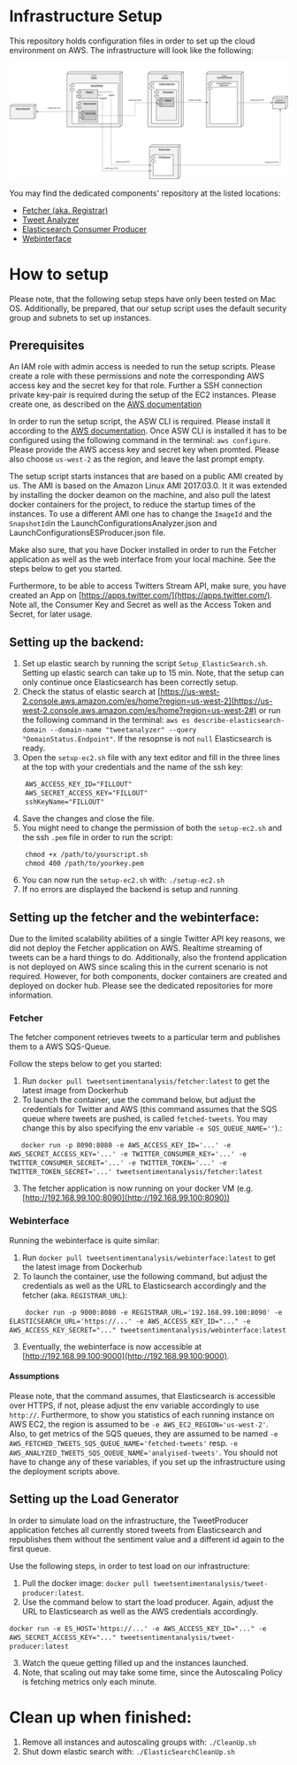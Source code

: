 Infrastructure Setup
====================

This repository holds configuration files in order to set up the cloud environment on AWS. The infrastructure will look like the following:

![Deployment Diagram](https://github.com/tweet-sentiment-analyis/infra/blob/master/deployment-diagram.png)

You may find the dedicated components' repository at the listed locations:
* [Fetcher (aka. Registrar)](https://github.com/tweet-sentiment-analyis/fetcher)
* [Tweet Analyzer](https://github.com/tweet-sentiment-analyis/analyzer)
* [Elasticsearch Consumer Producer](https://github.com/tweet-sentiment-analyis/elasticsearch-producer)
* [Webinterface](https://github.com/tweet-sentiment-analyis/webinterface)

# How to setup

Please note, that the following setup steps have only been tested on Mac OS.
Additionally, be prepared, that our setup script uses the default security group and subnets to set up instances.

## Prerequisites
An IAM role with admin access is needed to run the setup scripts. 
Please create a role with these permissions and note the corresponding AWS access key and the secret key for that role.
Further a SSH connection private key-pair is required during the setup of the EC2 instances. 
Please create one, as described on the [AWS documentation](http://docs.aws.amazon.com/AWSEC2/latest/UserGuide/ec2-key-pairs.html#having-ec2-create-your-key-pair)

In order to run the setup script, the ASW CLI is required. Please install it according to the [AWS documentation](http://docs.aws.amazon.com/cli/latest/userguide/installing.html).
Once ASW CLI is installed it has to be configured using the following command in the terminal: `aws configure`.
Please provide the AWS access key and secret key when promted. 
Please also choose `us-west-2` as the region, and leave the last prompt empty.

The setup script starts instances that are based on a public AMI created by us. The AMI is based on the Amazon Linux AMI 2017.03.0. It it was extended by installing the docker deamon on the machine, and also pull the latest docker containers for the project, to reduce the startup times of the instances. To use a different AMI one has to change the `ImageId` and the `SnapshotId`in the  LaunchConfigurationsAnalyzer.json and LaunchConfigurationsESProducer.json file.

Make also sure, that you have Docker installed in order to run the Fetcher application as well as the web interface from your local machine. See the steps below to get you started.

Furthermore, to be able to access Twitters Stream API, make sure, you have created an App on [https://apps.twitter.com/](https://apps.twitter.com/). Note all, the Consumer Key and Secret as well as the Access Token and Secret, for later usage.

## Setting up the backend:
1.  Set up elastic search by running the script `Setup_ElasticSearch.sh`. Setting up elastic search can take up to 15 min. Note, that the setup can only continue once Elasticsearch has been correctly setup.
2.  Check the status of elastic search at [https://us-west-2.console.aws.amazon.com/es/home?region=us-west-2](https://us-west-2.console.aws.amazon.com/es/home?region=us-west-2#) or run the following command in the terminal: `aws es describe-elasticsearch-domain --domain-name "tweetanalyzer" --query "DomainStatus.Endpoint"`. If the resopnse is not `null` Elasticsearch is ready.
3. Open the `setup-ec2.sh` file with any text editor and fill in the three lines at the top with your credentials and the name of the ssh key:
```
    AWS_ACCESS_KEY_ID="FILLOUT"
    AWS_SECRET_ACCESS_KEY="FILLOUT"
    sshKeyName="FILLOUT"
```
4. Save the changes and close the file.
5. You might need to change the permission of both the `setup-ec2.sh` and the ssh `.pem` file in order to run the script:
```
    chmod +x /path/to/yourscript.sh
    chmod 400 /path/to/yourkey.pem
```
6. You can now run the `setup-ec2.sh` with: `./setup-ec2.sh`
7. If no errors are displayed the backend is setup and running

## Setting up the fetcher and the webinterface:
Due to the limited scalability abilities of a single Twitter API key reasons, we did not deploy the Fetcher application on AWS. Realtime streaming of tweets can be a hard things to do. Additionally, also the frontend application is not deployed on AWS since scaling this in the current scenario is not required.
However, for both components, docker containers are created and deployed on docker hub. Please see the dedicated repositories for more information.

### Fetcher
The fetcher component retrieves tweets to a particular term and publishes them to a AWS SQS-Queue.

Follow the steps below to get you started:

1. Run `docker pull tweetsentimentanalysis/fetcher:latest` to get the latest image from Dockerhub
2. To launch the container, use the command below, but adjust the credentials for Twitter and AWS (this command assumes that the SQS queue where tweets are pushed, is called `fetched-tweets`. You may change this by also specifying the env variable `-e SQS_QUEUE_NAME=''`).:

```
   docker run -p 8090:8080 -e AWS_ACCESS_KEY_ID='...' -e AWS_SECRET_ACCESS_KEY='...' -e TWITTER_CONSUMER_KEY='...' -e TWITTER_CONSUMER_SECRET='...' -e TWITTER_TOKEN='...' -e TWITTER_TOKEN_SECRET='...' tweetsentimentanalysis/fetcher:latest
```
3. The fetcher application is now running on your docker VM (e.g. [http://192.168.99.100:8090](http://192.168.99.100:8090))

### Webinterface
Running the webinterface is quite similar:

1. Run `docker pull tweetsentimentanalysis/webinterface:latest` to get the latest image from Dockerhub
2. To launch the container, use the following command, but adjust the credentials as well as the URL to Elasticsearch accordingly and the fetcher (aka. `REGISTRAR_URL`):

```
    docker run -p 9000:8080 -e REGISTRAR_URL='192.168.99.100:8090' -e ELASTICSEARCH_URL='https://...' -e AWS_ACCESS_KEY_ID="..." -e AWS_ACCESS_KEY_SECRET="..." tweetsentimentanalysis/webinterface:latest
```

3. Eventually, the webinterface is now accessible at [http://192.168.99.100:9000](http://192.168.99.100:9000).

#### Assumptions
Please note, that the command assumes, that Elasticsearch is accessible over HTTPS, if not, please adjust the env variable accordingly to use `http://`. Furthermore, to show you statistics of each running instance on AWS EC2, the region is assumed to be `-e AWS_EC2_REGION='us-west-2'`. Also, to get metrics of the SQS queues, they are assumed to be named `-e AWS_FETCHED_TWEETS_SQS_QUEUE_NAME='fetched-tweets'` resp. `-e AWS_ANALYZED_TWEETS_SQS_QUEUE_NAME='analyised-tweets'`. You should not have to change any of these variables, if you set up the infrastructure using the deployment scripts above.


## Setting up the Load Generator
In order to simulate load on the infrastructure, the TweetProducer application fetches all currently stored tweets from Elasticsearch and republishes them without the sentiment value and a different id again to the first queue. 

Use the following steps, in order to test load on our infrastructure:
1. Pull the docker image: `docker pull tweetsentimentanalysis/tweet-producer:latest`.
2. Use the command below to start the load producer. Again, adjust the URL to Elasticsearch as well as the AWS credentials accordingly.

```
docker run -e ES_HOST='https://...' -e AWS_ACCESS_KEY_ID="..." -e AWS_SECRET_ACCESS_KEY="..." tweetsentimentanalysis/tweet-producer:latest
```

3. Watch the queue getting filled up and the instances launched.
4. Note, that scaling out may take some time, since the Autoscaling Policy is fetching metrics only each minute. 


# Clean up when finished:
1. Remove all instances and autoscaling groups with: `./CleanUp.sh`
2. Shut down elastic search with: `./ElasticSearchCleanUp.sh`
